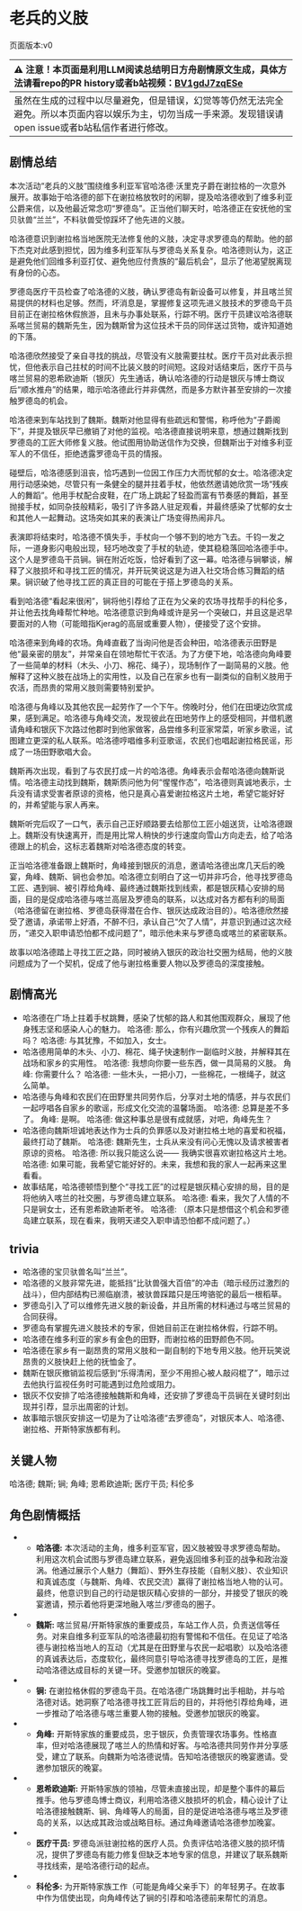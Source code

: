 # 老兵的义肢
页面版本:v0
 

| :warning: 注意！本页面是利用LLM阅读总结明日方舟剧情原文生成，具体方法请看repo的PR history或者b站视频：[BV1gdJ7zqESe](https://www.bilibili.com/video/BV1gdJ7zqESe/)         |
|:----------------------------|
| 虽然在生成的过程中以尽量避免，但是错误，幻觉等等仍然无法完全避免。所以本页面内容以娱乐为主，切勿当成一手来源。发现错误请open issue或者b站私信作者进行修改。|



## 剧情总结
本次活动“老兵的义肢”围绕维多利亚军官哈洛德·沃里克子爵在谢拉格的一次意外展开。故事始于哈洛德的部下在谢拉格放牧时的闲聊，提及哈洛德收到了维多利亚公爵来信，以及他最近常念叨“罗德岛”。正当他们聊天时，哈洛德正在安抚他的宝贝驮兽“兰兰”，不料驮兽受惊踩坏了他先进的义肢。

哈洛德意识到谢拉格当地医院无法修复他的义肢，决定寻求罗德岛的帮助。他的部下杰克对此感到担忧，因为维多利亚军队与罗德岛关系复杂。哈洛德则认为，这正是避免他们回维多利亚打仗、避免他应付贵族的“最后机会”，显示了他渴望脱离现有身份的心态。

罗德岛医疗干员检查了哈洛德的义肢，确认罗德岛有新设备可以修复，并且喀兰贸易提供的材料也足够。然而，坏消息是，掌握修复这项先进义肢技术的罗德岛干员目前正在谢拉格休假旅游，且未与办事处联系，行踪不明。医疗干员建议哈洛德联系喀兰贸易的魏斯先生，因为魏斯曾为这位技术干员的同伴送过货物，或许知道她的下落。

哈洛德欣然接受了亲自寻找的挑战，尽管没有义肢需要拄杖。医疗干员对此表示担忧，但他表示自己拄杖的时间不比装义肢的时间短。这段对话结束后，医疗干员与喀兰贸易的恩希欧迪斯（银灰）先生通话，确认哈洛德的行动是银灰与博士商议后“顺水推舟”的结果，暗示哈洛德此行并非偶然，而是多方默许甚至安排的一次接触罗德岛的机会。

哈洛德来到车站找到了魏斯。魏斯对他显得有些疏远和警惕，称呼他为“子爵阁下”，并提及银灰早已撤销了对他的监视。哈洛德直接说明来意，想通过魏斯找到罗德岛的工匠大师修复义肢。他试图用协助送信作为交换，但魏斯出于对维多利亚军人的不信任，拒绝透露罗德岛干员的情报。

碰壁后，哈洛德感到沮丧，恰巧遇到一位因工作压力大而忧郁的女士。哈洛德决定用行动感染她，尽管只有一条健全的腿并拄着手杖，他依然邀请她欣赏一场“残疾人的舞蹈”。他用手杖配合皮鞋，在广场上跳起了轻盈而富有节奏感的舞蹈，甚至抛接手杖，如同杂技般精彩，吸引了许多路人驻足观看，并最终感染了忧郁的女士和其他人一起舞动。这场突如其来的表演让广场变得热闹非凡。

表演即将结束时，哈洛德不慎失手，手杖向一个够不到的地方飞去。千钧一发之际，一道身影闪电般出现，轻巧地改变了手杖的轨迹，使其稳稳落回哈洛德手中。这个人是罗德岛干员锏。锏在附近吃饭，恰好看到了这一幕。哈洛德与锏攀谈，解释了义肢损坏和寻找工匠的情况，并开玩笑说这是为进入社交场合练习舞蹈的结果。锏识破了他寻找工匠的真正目的可能在于搭上罗德岛的关系。

看到哈洛德“看起来很闲”，锏将他引荐给了正在为父亲的农场寻找帮手的科伦多，并让他去找角峰帮忙种地。哈洛德意识到角峰或许是另一个突破口，并且这是迟早要面对的人物（可能暗指Kjerag的高层或重要人物），便接受了这个安排。

哈洛德来到角峰的农场。角峰直截了当询问他是否会种田，哈洛德表示田野是他“最亲密的朋友”，并常亲自在领地帮忙干农活。为了方便下地，哈洛德向角峰要了一些简单的材料（木头、小刀、棉花、绳子），现场制作了一副简易的义肢。他解释了这种义肢在战场上的实用性，以及自己在家乡也有一副类似的自制义肢用于农活，而昂贵的常用义肢则需要特别爱护。

哈洛德与角峰以及其他农民一起劳作了一个下午。傍晚时分，他们在田埂边欣赏成果，感到满足。哈洛德与角峰交流，发现彼此在田地劳作上的感受相同，并借机邀请角峰和银灰下次路过他郡时到他家做客，品尝维多利亚家常菜，听家乡歌谣，试图建立更深的私人联系。哈洛德哼唱维多利亚歌谣，农民们也唱起谢拉格民谣，形成了一场田野歌唱大会。

魏斯再次出现，看到了与农民打成一片的哈洛德。角峰表示会帮哈洛德向魏斯说情。哈洛德主动找到魏斯，魏斯质问他为何“惺惺作态”，哈洛德则真诚地表示，士兵没有请求受害者原谅的资格，他只是真心喜爱谢拉格这片土地，希望它能好好的，并希望能与家人再来。

魏斯听完后叹了一口气，表示自己正好顺路要去给那位工匠小姐送货，让哈洛德跟上。魏斯没有快速离开，而是用比常人稍快的步行速度向雪山方向走去，给了哈洛德跟上的机会，这标志着魏斯对哈洛德态度的转变。

正当哈洛德准备跟上魏斯时，角峰接到银灰的消息，邀请哈洛德出席几天后的晚宴，角峰、魏斯、锏也会参加。哈洛德立刻明白了这一切并非巧合，他寻找罗德岛工匠、遇到锏、被引荐给角峰、最终通过魏斯找到线索，都是银灰精心安排的局面，目的是促成哈洛德与喀兰高层及罗德岛的联系，以达成对各方都有利的局面（哈洛德留在谢拉格、罗德岛获得潜在合作、银灰达成政治目的）。哈洛德欣然接受了邀请，承诺带上好酒，不醉不归，承认自己“欠了人情”，并意识到通过这次经历，“递交入职申请恐怕都不成问题了”，暗示他未来与罗德岛或喀兰的紧密联系。

故事以哈洛德踏上寻找工匠之路，同时被纳入银灰的政治社交圈为结局，他的义肢问题成为了一个契机，促成了他与谢拉格重要人物以及罗德岛的深度接触。
## 剧情高光
- 哈洛德在广场上拄着手杖跳舞，感染了忧郁的路人和其他围观群众，展现了他身残志坚和感染人心的魅力。
  哈洛德: 那么，你有兴趣欣赏一个残疾人的舞蹈吗？
  哈洛德: 与其犹豫，不如加入，女士。
- 哈洛德用简单的木头、小刀、棉花、绳子快速制作一副临时义肢，并解释其在战场和家乡的实用性。
  哈洛德: 我想向你要一些东西，做一具简易的义肢。
  角峰: 你需要什么？
  哈洛德: 一些木头，一把小刀，一些棉花，一根绳子，就这么简单。
- 哈洛德与角峰和农民们在田野里共同劳作后，分享对土地的情感，并与农民们一起哼唱各自家乡的歌谣，形成文化交流的温馨场面。
  哈洛德: 总算是差不多了。
  角峰: 是啊。
  哈洛德: 做这种事总是很有成就感，对吧，角峰先生？
- 哈洛德向魏斯坦诚地表达作为士兵的负罪感以及对谢拉格土地的喜爱和祝福，最终打动了魏斯。
  哈洛德: 魏斯先生，士兵从来没有问心无愧以及请求被害者原谅的资格。
  哈洛德: 所以我只能这么说—— 我确实很喜欢谢拉格这片土地。
  哈洛德: 如果可能，我希望它能好好的。未来，我想和我的家人一起再来这里看看。
- 故事结尾，哈洛德顿悟到整个“寻找工匠”的过程是银灰精心安排的局，目的是将他纳入喀兰的社交圈，与罗德岛建立联系。
  哈洛德: 看来，我欠了人情的不只是锏女士，还有恩希欧迪斯老爷。
  哈洛德: （原本只是想借这个机会和罗德岛建立联系，现在看来，我明天递交入职申请恐怕都不成问题了。）
## trivia
- 哈洛德的宝贝驮兽名叫“兰兰”。
- 哈洛德的义肢非常先进，能抵挡“比驮兽强大百倍”的冲击（暗示经历过激烈的战斗），但内部结构已濒临崩溃，被驮兽踩踏只是压垮骆驼的最后一根稻草。
- 罗德岛引入了可以维修先进义肢的新设备，并且所需的材料通过与喀兰贸易的合同获得。
- 罗德岛有掌握先进义肢技术的专家，但她目前正在谢拉格休假，行踪不明。
- 哈洛德在维多利亚的家乡有金色的田野，而谢拉格的田野颜色不同。
- 哈洛德在家乡有一副昂贵的常用义肢和一副自制的下地专用义肢。他开玩笑说昂贵的义肢快赶上他的抚恤金了。
- 魏斯在银灰撤销监视后感到“乐得清闲，至少不用担心被人敲闷棍了”，暗示过去他执行监视任务时可能遇到过危险或阻力。
- 银灰不仅安排了哈洛德接触魏斯和角峰，还安排了罗德岛干员锏在关键时刻出现并引荐，显示出周密的计划。
- 故事暗示银灰安排这一切是为了让哈洛德“去罗德岛”，对银灰本人、哈洛德、谢拉格、开斯特家族都有利。
## 关键人物
哈洛德; 魏斯; 锏; 角峰; 恩希欧迪斯; 医疗干员; 科伦多
## 角色剧情概括
-   - **哈洛德:** 本次活动的主角，维多利亚军官，因义肢被毁寻求罗德岛帮助。利用这次机会试图与罗德岛建立联系，避免返回维多利亚的战争和政治漩涡。他通过展示个人魅力（舞蹈）、野外生存技能（自制义肢）、农业知识和真诚态度（与魏斯、角峰、农民交流）赢得了谢拉格当地人物的认可。最终，他意识到自己的行动是银灰精心安排的一部分，并接受了银灰的晚宴邀请，预示着他将更深地融入喀兰/罗德岛的圈子。
-   - **魏斯:** 喀兰贸易/开斯特家族的重要成员，车站工作人员，负责送信等任务。对来自维多利亚军队的哈洛德最初抱有警惕和不信任。在见证了哈洛德与谢拉格当地人的互动（尤其是在田野里与农民一起唱歌）以及哈洛德的真诚表达后，态度软化，最终同意引导哈洛德寻找罗德岛的工匠，是推动哈洛德达成目标的关键一环。受邀参加银灰的晚宴。
-   - **锏:** 在谢拉格休假的罗德岛干员。在哈洛德广场跳舞时出手相助，并与哈洛德对话。她洞察了哈洛德寻找工匠背后的目的，并将他引荐给角峰，进一步推动了哈洛德与喀兰重要人物的接触。受邀参加银灰的晚宴。
-   - **角峰:** 开斯特家族的重要成员，忠于银灰，负责管理农场事务。性格直率，但对哈洛德展现了喀兰人的热情和好客。与哈洛德共同劳作并分享感受，建立了联系。向魏斯为哈洛德说情。告知哈洛德银灰的晚宴邀请。受邀参加银灰的晚宴。
-   - **恩希欧迪斯:** 开斯特家族的领袖，尽管未直接出现，却是整个事件的幕后推手。他与罗德岛博士商议，利用哈洛德义肢损坏的机会，精心设计了让哈洛德接触魏斯、锏、角峰等人的局面，目的是促进哈洛德与喀兰及罗德岛的关系，以达成其政治或战略目标。通过角峰邀请哈洛德参加晚宴。
-   - **医疗干员:** 罗德岛派驻谢拉格的医疗人员。负责评估哈洛德义肢的损坏情况，提供了罗德岛有能力修复但缺乏本地专家的信息，并建议了联系魏斯寻找线索，是哈洛德行动的起点。
-   - **科伦多:** 为开斯特家族工作（可能是角峰父亲手下）的年轻男子。在故事中作为信使出现，向角峰传达了锏的引荐和哈洛德前来帮忙的消息。